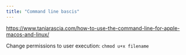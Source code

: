 ```yaml
---
title: "Command line bascis"
---
```


https://www.taniarascia.com/how-to-use-the-command-line-for-apple-macos-and-linux/

Change permissions to user execution:
`chmod u+x filename`




